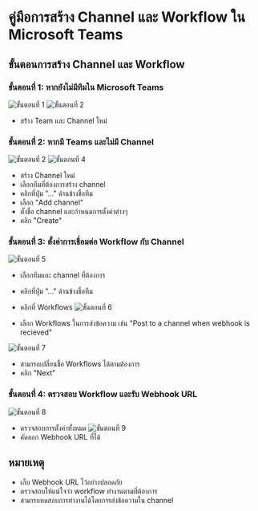 
# คู่มือการสร้าง Channel และ Workflow ใน Microsoft Teams

## ขั้นตอนการสร้าง Channel และ Workflow

### ขั้นตอนที่ 1: หากยังไม่มีทีมใน Microsoft Teams
![ขั้นตอนที่ 1](../images/create_ms_workflow_step_1.png)
![ขั้นตอนที่ 2](../images/create_ms_workflow_step_2.png)
- สร้่าง Team และ Channel ใหม่


### ขั้นตอนที่ 2: หากมี Teams และไม่มี Channel
![ขั้นตอนที่ 2](../images/create_ms_workflow_step_3.png)
![ขั้นตอนที่ 4](../images/create_ms_workflow_step_4.png)
- สร้าง Channel ใหม่
- เลือกทีมที่ต้องการสร้าง channel
- คลิกที่ปุ่ม "..." ด้านข้างชื่อทีม
- เลือก "Add channel"
- ตั้งชื่อ channel และกำหนดการตั้งค่าต่างๆ
- คลิก "Create"


### ขั้นตอนที่ 3: ตั้งค่าการเชื่อมต่อ Workflow กับ Channel
![ขั้นตอนที่ 5](../images/create_ms_workflow_step_5.png)
- เลือกทีมและ channel ที่ต้องการ
- คลิกที่ปุ่ม "..." ด้านข้างชื่อทีม
- คลิกที่ Workflows
![ขั้นตอนที่ 6](../images/create_ms_workflow_step_6.png)

- เลือก Workflows ในการส่งข้อความ เช่น "Post to a channel when webhook is recieved"

![ขั้นตอนที่ 7](../images/create_ms_workflow_step_7.png)
- สามารถเปลี่ยนชื่อ Workflows ได้ตามต้องการ
- คลิก "Next"

### ขั้นตอนที่ 4: ตรวจสอบ Workflow และรับ Webhook URL
![ขั้นตอนที่ 8](../images/create_ms_workflow_step_8.png)
- ตรวจสอบการตั้งค่าทั้งหมด
![ขั้นตอนที่ 9](../images/create_ms_workflow_step_9.png)
- คัดลอก Webhook URL ที่ได้

## หมายเหตุ
- เก็บ Webhook URL ไว้อย่างปลอดภัย
- ตรวจสอบให้แน่ใจว่า workflow ทำงานตามที่ต้องการ
- สามารถทดสอบการทำงานได้โดยการส่งข้อความใน channel